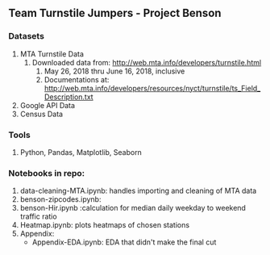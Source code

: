 ## Team Turnstile Jumpers - Project Benson

### Datasets
1. MTA Turnstile Data
   1. Downloaded data from: http://web.mta.info/developers/turnstile.html
      1. May 26, 2018 thru June 16, 2018, inclusive
      2. Documentations at: http://web.mta.info/developers/resources/nyct/turnstile/ts_Field_Description.txt
2. Google API Data
3. Census Data

### Tools
1. Python, Pandas, Matplotlib, Seaborn


### Notebooks in repo:
1. data-cleaning-MTA.ipynb: handles importing and cleaning of MTA data
2. benson-zipcodes.ipynb:
3. benson-Hir.ipynb :calculation for median daily weekday to weekend traffic ratio
4. Heatmap.ipynb: plots heatmaps of chosen stations
5. Appendix:
   - Appendix-EDA.ipynb: EDA that didn't make the final cut
  
